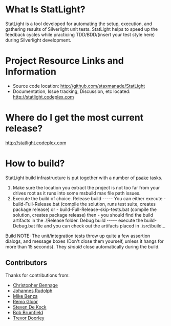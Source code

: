 What Is StatLight?
=========================
StatLight is a tool developed for automating the setup, execution, and gathering results of 
Silverlight unit tests. StatLight helps to speed up the feedback cycles while practicing 
TDD/BDD/(insert your test style here) during Silverlight development.


Project Resource Links and Information
=========================
- Source code location: http://github.com/staxmanade/StatLight
- Documentation, Issue tracking, Discussion, etc located: http://statlight.codeplex.com

Where do I get the most current release?
=========================
http://statlight.codeplex.com

How to build?
=========================
StatLight build infrastructure is put together with a number of [psake](http://github.com/JamesKovacs/psake) tasks.

1. Make sure the location you extract the project is not too far from your drives root as it runs into some msbuild max file path issues.
2. Execute the build of choice.
	Release build ----- You can either execute 
		- build-Full-Release.bat (compile the solution, runs test suite, creates package release)
		or
		- build-Full-Release-skip-tests.bat (compile the solution, creates package release)
		then
		- you should find the build artifacts in the .\Release folder.
	Debug build   ----- execute the build-Debug.bat file and you can check out the artifacts placed in .\src\build...

Build NOTE:
The unit/integration tests throw up quite a few assertion dialogs, and message boxes (Don't close them yourself, unless it hangs for more than 15 seconds). They _should_ close automatically during the build.

Contributors
--
Thanks for contributions from:

- [Christopher Bennage](https://github.com/bennage)
- [Johannes Rudolph](https://github.com/JohannesRudolph)
- [Mike Benza](https://github.com/MikeBenza)
- [Remo Gloor](https://github.com/remogloor)
- [Steven De Kock](https://github.com/sdekock)
- [Bob Brumfield](https://github.com/brumfb)
- [Trevor Doorley](https://github.com/Trev72)